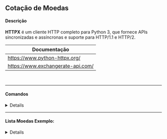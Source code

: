 ## Cotação de Moedas

#### Descrição

**HTTPX** é um cliente HTTP completo para Python 3, que fornece APIs sincronizadas e assíncronas e suporte para HTTP/1.1 e HTTP/2.<br>

| Documentação                        |
| ----------------------------------- |
| <https://www.python-httpx.org/>     |
| <https://www.exchangerate-api.com/> |

<br>

---

#### Comandos

<details>

##### `INFO` - Instale **HTTPX** usando pip
``` bash
 $ pip install httpx
```

##### `INFO` - Data Input | Output

```python
input:

    Digite a moeda de base: USD  # INPUT 01 - Moeda Base
    Digite a moeda desejada: BRL # INPUT 02 - Moeda a ser comparada

output:

    1 USD vale 5.45 BRL
```
</details>

---

#### Lista Moedas Exemplo:

<details>

| **Código da Moeda** | **Nome da Moeda**    |
| ------------------- | -------------------- |
| ARS                 | Peso Argentino       |
| AUD                 | Dólar Australiano    |
| BOB                 | Bolíviano da Bolívia |
| BRL                 | Real Brasileiro      |
| CAD                 | Dólar Canadense      |
| CLP                 | Peso Chileno         |
| CZK                 | Coroa Checa          |
| EUR                 | Euro                 |
| GBP                 | Libra Esterlina      |
| IDR                 | Rupia Indonésia      |
| JPY                 | Iene Japonês         |
| RUB                 | Rublo Russo          |
| USD                 | Dólar dos EUA        |

</details>
